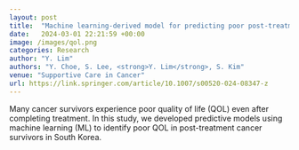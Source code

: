 ```yaml
---
layout: post
title:  "Machine learning-derived model for predicting poor post-treatment quality of life in Korean cancer survivors"
date:   2024-03-01 22:21:59 +00:00
image: /images/qol.png
categories: Research
author: "Y. Lim"
authors: "Y. Choe, S. Lee, <strong>Y. Lim</strong>, S. Kim"
venue: "Supportive Care in Cancer"
url: https://link.springer.com/article/10.1007/s00520-024-08347-z
---
```

Many cancer survivors experience poor quality of life (QOL) even after completing treatment. In this study, we developed predictive models using machine learning (ML) to identify poor QOL in post-treatment cancer survivors in South Korea.